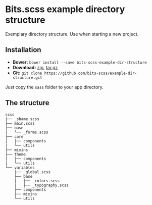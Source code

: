 # Bits.scss example directory structure

Exemplary directory structure. Use when starting a new project.

## Installation
          
* __Bower:__ `bower install --save bits-scss-example-dir-structure`
* __Download:__ [zip](https://github.com/bits-scss/example-dir-structure/zipball/master), [tar.gz](https://github.com/bits-scss/example-dir-structure/tarball/master)
* __Git:__ `git clone https://github.com/bits-scss/example-dir-structure.git`

Just copy the `sass` folder to your app directory.

## The structure

```
scss
├── _shame.scss
├── main.scss
├── base
|   └── _forms.scss
├── core
|   ├── components
|   └── utils
├── mixins
├── theme
|   ├── components
|   └── utils
└── variables
    ├── _global.scss
    ├── base
    |   ├── _colors.scss
    |   ├── _typography.scss
    ├── components
    ├── mixins
    └── utils
```